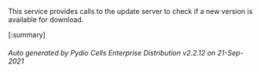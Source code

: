






This service provides calls to the update server to check if a new version is available for download.

[:summary]

###### Auto generated by Pydio Cells Enterprise Distribution v2.2.12 on 21-Sep-2021
